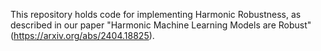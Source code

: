 This repository holds code for implementing Harmonic Robustness, as described in our paper "Harmonic Machine Learning Models are Robust" (https://arxiv.org/abs/2404.18825).

